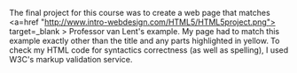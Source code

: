 The final project for this course was to create a web page that matches <a=href "http://www.intro-webdesign.com/HTML5/HTML5project.png"> target=_blank > Professor van Lent's example</a>. My page had to match this example exactly other than the title and any parts highlighted in yellow. To check my HTML code for syntactics correctness (as well as spelling), I used W3C's markup validation service.
